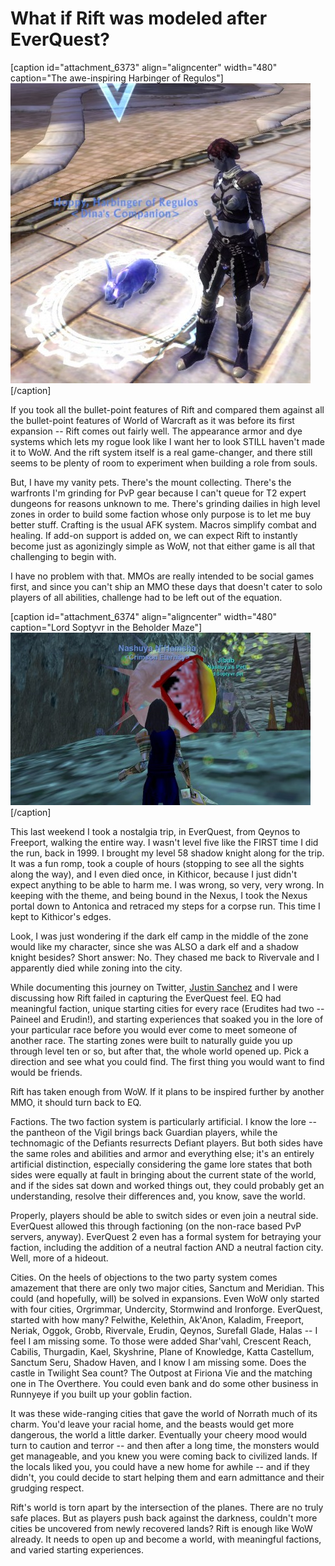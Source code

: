 # What if Rift was modeled after EverQuest?

[caption id="attachment\_6373" align="aligncenter" width="480" caption="The awe-inspiring Harbinger of Regulos"][![](../uploads/2011/05/rift-2011-05-23-07-42-33-94-480x480.jpg "The awe-inspiring Harbinger of Regulos")](../uploads/2011/05/rift-2011-05-23-07-42-33-94.jpg)[/caption]

If you took all the bullet-point features of Rift and compared them against all the bullet-point features of World of Warcraft as it was before its first expansion -- Rift comes out fairly well. The appearance armor and dye systems which lets my rogue look like I want her to look STILL haven't made it to WoW. And the rift system itself is a real game-changer, and there still seems to be plenty of room to experiment when building a role from souls.

But, I have my vanity pets. There's the mount collecting. There's the warfronts I'm grinding for PvP gear because I can't queue for T2 expert dungeons for reasons unknown to me. There's grinding dailies in high level zones in order to build some faction whose only purpose is to let me buy better stuff. Crafting is the usual AFK system. Macros simplify combat and healing. If add-on support is added on, we can expect Rift to instantly become just as agonizingly simple as WoW, not that either game is all that challenging to begin with.

I have no problem with that. MMOs are really intended to be social games first, and since you can't ship an MMO these days that doesn't cater to solo players of all abilities, challenge had to be left out of the equation.

[caption id="attachment\_6374" align="aligncenter" width="480" caption="Lord Soptyvr in the Beholder Maze"][![](../uploads/2011/05/eqgame-2011-05-22-14-47-19-68-480x276.jpg "Lord Soptyvr in the Beholder Maze")](../uploads/2011/05/eqgame-2011-05-22-14-47-19-68.jpg)[/caption]

This last weekend I took a nostalgia trip, in EverQuest, from Qeynos to Freeport, walking the entire way. I wasn't level five like the FIRST time I did the run, back in 1999. I brought my level 58 shadow knight along for the trip. It was a fun romp, took a couple of hours (stopping to see all the sights along the way), and I even died once, in Kithicor, because I just didn't expect anything to be able to harm me. I was wrong, so very, very wrong. In keeping with the theme, and being bound in the Nexus, I took the Nexus portal down to Antonica and retraced my steps for a corpse run. This time I kept to Kithicor's edges.

Look, I was just wondering if the dark elf camp in the middle of the zone would like my character, since she was ALSO a dark elf and a shadow knight besides? Short answer: No. They chased me back to Rivervale and I apparently died while zoning into the city.

While documenting this journey on Twitter, [Justin Sanchez](http://twitter.com/#1/js_resetglitch) and I were discussing how Rift failed in capturing the EverQuest feel. EQ had meaningful faction, unique starting cities for every race (Erudites had two -- Paineel and Erudin!), and starting experiences that soaked you in the lore of your particular race before you would ever come to meet someone of another race. The starting zones were built to naturally guide you up through level ten or so, but after that, the whole world opened up. Pick a direction and see what you could find. The first thing you would want to find would be friends.

Rift has taken enough from WoW. If it plans to be inspired further by another MMO, it should turn back to EQ.

Factions. The two faction system is particularly artificial. I know the lore -- the pantheon of the Vigil brings back Guardian players, while the technomagic of the Defiants resurrects Defiant players. But both sides have the same roles and abilities and armor and everything else; it's an entirely artificial distinction, especially considering the game lore states that both sides were equally at fault in bringing about the current state of the world, and if the sides sat down and worked things out, they could probably get an understanding, resolve their differences and, you know, save the world.

Properly, players should be able to switch sides or even join a neutral side. EverQuest allowed this through factioning (on the non-race based PvP servers, anyway). EverQuest 2 even has a formal system for betraying your faction, including the addition of a neutral faction AND a neutral faction city. Well, more of a hideout.

Cities. On the heels of objections to the two party system comes amazement that there are only two major cities, Sanctum and Meridian. This could (and hopefully, will) be solved in expansions. Even WoW only started with four cities, Orgrimmar, Undercity, Stormwind and Ironforge. EverQuest, started with how many? Felwithe, Kelethin, Ak'Anon, Kaladim, Freeport, Neriak, Oggok, Grobb, Rivervale, Erudin, Qeynos, Surefall Glade, Halas -- I feel I am missing some. To those were added Shar'vahl, Crescent Reach, Cabilis, Thurgadin, Kael, Skyshrine, Plane of Knowledge, Katta Castellum, Sanctum Seru, Shadow Haven, and I know I am missing some. Does the castle in Twilight Sea count? The Outpost at Firiona Vie and the matching one in The Overthere. You could even bank and do some other business in Runnyeye if you built up your goblin faction.

It was these wide-ranging cities that gave the world of Norrath much of its charm. You'd leave your racial home, and the beasts would get more dangerous, the world a little darker. Eventually your cheery mood would turn to caution and terror -- and then after a long time, the monsters would get manageable, and you knew you were coming back to civilized lands. If the locals liked you, you could have a new home for awhile -- and if they didn't, you could decide to start helping them and earn admittance and their grudging respect.

Rift's world is torn apart by the intersection of the planes. There are no truly safe places. But as players push back against the darkness, couldn't more cities be uncovered from newly recovered lands? Rift is enough like WoW already. It needs to open up and become a world, with meaningful factions, and varied starting experiences.

